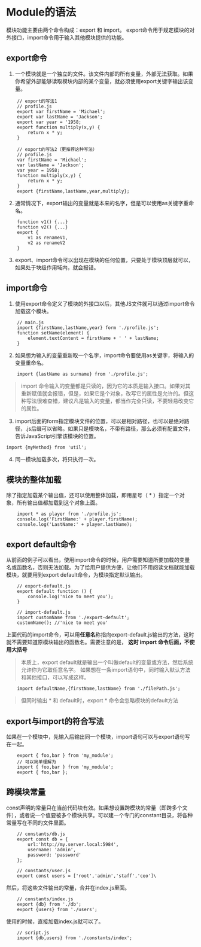 # Module的语法
模块功能主要由两个命令构成：export 和 import。
export命令用于规定模块的对外接口，import命令用于输入其他模块提供的功能。

## export命令
1. 一个模块就是一个独立的文件。该文件内部的所有变量，外部无法获取。如果你希望外部能够读取模块内部的某个变量，就必须使用export关键字输出该变量。
```
    // export的写法1
    // profile.js
    export var firstName = 'Michael';
    export var lastName = 'Jackson';
    export var year = '1958;
    export function multiply(x,y) {
        return x * y;
    }
```
```
    // export的写法2（更推荐这种写法）
    // profile.js
    var firstName = 'Michael';
    var lastName = 'Jackson';
    var year = 1958;
    function multiply(x,y) {
        return x * y;
    }
    export {firstName,lastName,year,multiply};
``` 
2. 通常情况下，export输出的变量就是本来的名字，但是可以使用as关键字重命名。
```
    function v1() {...}
    function v2() {...}
    export {
        v1 as renameV1,
        v2 as renameV2
    }
```
3. export、import命令可以出现在模块的任何位置，只要处于模块顶层就可以，如果处于块级作用域内，就会报错。

## import命令
1. 使用export命令定义了模块的外接口以后，其他JS文件就可以通过import命令加载这个模块。
```
    // main.js
    import {firstName,lastName,year} form './profile.js';
    function setName(element) {
        element.textContent = firstName + ' ' + lastName;
    }
```
2. 如果想为输入的变量重新取一个名字，import命令要使用as关键字，将输入的变量重命名。
```
    import {lastName as surname} from './profile.js';
```
> import 命令输入的变量都是只读的，因为它的本质是输入接口。如果对其重新赋值就会报错，但是，如果它是个对象，改写它的属性是允许的。但这种写法很难查错，建议凡是输入的变量，都当作完全只读，不要轻易改变它的属性。

3. import后面的form指定模块文件的位置，可以是相对路径，也可以是绝对路径，.js后缀可以省略。如果只是模块名，不带有路径，那么必须有配置文件，告诉JavaScript引擎该模块的位置。
```
import {myMethod} from 'util';
```
4. 同一模块加载多次，将只执行一次。
## 模块的整体加载
除了指定加载某个输出值，还可以使用整体加载，即用星号（ * ）指定一个对象，所有输出值都加载到这个对象上面。
```
    import * as player from './profile.js';
    console.log('FirstName:' + player.firstName);
    console.log('LastName:' + player.lastName);
```
## export default命令
从前面的例子可以看出，使用import命令的时候，用户需要知道所要加载的变量名或函数名，否则无法加载。为了给用户提供方便，让他们不用阅读文档就能加载模块，就要用到export default命令，为模块指定默认输出。
```
    // export-default.js
    export default function () {
        console.log('nice to meet you');
    }
```
```
    // import-default.js
    import customName from './export-default';
    customName(); //'nice to meet you'
```
上面代码的import命令，可以用**任意名**称指向export-default.js输出的方法，这时就不需要知道原模块输出的函数名。需要注意的是， **这时 import 命令后面，不使用大括号**
> 本质上，export default就是输出一个叫做default的变量或方法，然后系统允许你为它取任意名字。
如果想在一条import语句中，同时输入默认方法和其他接口，可以写成这样。
```
    import defaultName,{firstName,lastName} from './filePath.js';
```
> 但同时输出 * 和 default时，export * 命令会忽略模块的default方法
## export与import的符合写法
如果在一个模块中，先输入后输出同一个模块，import语句可以与export语句写在一起。
```
    export { foo,bar } from 'my_module';
    // 可以简单理解为
    import { foo,bar } from 'my_module';
    export { foo,bar };
```
## 跨模块常量
const声明的常量只在当前代码块有效。如果想设置跨模块的常量（即跨多个文件），或者说一个值要被多个模块共享。可以建一个专门的constant目录，将各种常量写在不同的文件里面。
```
    // constants/db.js
    export const db = {
        url:'http://my.server.local:5984',
        username: 'admin',
        password: 'password'
    };

    // constants/user.js
    export const users = ['root','admin','staff','ceo']\
```
然后，将这些文件输出的常量，合并在index.js里面。
```
    // constants/index.js
    export {db} from './db';
    export {users} from './users';
```
使用的时候，直接加载index.js就可以了。
```
    // script.js
    import {db,users} from './constants/index';
```